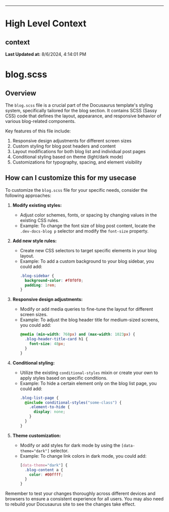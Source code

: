

---
# High Level Context
## context
**Last Updated at:** 8/6/2024, 4:14:01 PM

# blog.scss

## Overview

The `blog.scss` file is a crucial part of the Docusaurus template's styling system, specifically tailored for the blog section. It contains SCSS (Sassy CSS) code that defines the layout, appearance, and responsive behavior of various blog-related components.

Key features of this file include:

1. Responsive design adjustments for different screen sizes
2. Custom styling for blog post headers and content
3. Layout modifications for both blog list and individual post pages
4. Conditional styling based on theme (light/dark mode)
5. Customizations for typography, spacing, and element visibility

## How can I customize this for my usecase

To customize the `blog.scss` file for your specific needs, consider the following approaches:

1. **Modify existing styles:**
   - Adjust color schemes, fonts, or spacing by changing values in the existing CSS rules.
   - Example: To change the font size of blog post content, locate the `.dev-docs-blog p` selector and modify the `font-size` property.

2. **Add new style rules:**
   - Create new CSS selectors to target specific elements in your blog layout.
   - Example: To add a custom background to your blog sidebar, you could add:
     ```scss
     .blog-sidebar {
       background-color: #f0f0f0;
       padding: 1rem;
     }
     ```

3. **Responsive design adjustments:**
   - Modify or add media queries to fine-tune the layout for different screen sizes.
   - Example: To adjust the blog header title for medium-sized screens, you could add:
     ```scss
     @media (min-width: 768px) and (max-width: 1023px) {
       .blog-header-title-card h1 {
         font-size: 48px;
       }
     }
     ```

4. **Conditional styling:**
   - Utilize the existing `conditional-styles` mixin or create your own to apply styles based on specific conditions.
   - Example: To hide a certain element only on the blog list page, you could add:
     ```scss
     .blog-list-page {
       @include conditional-styles("some-class") {
         .element-to-hide {
           display: none;
         }
       }
     }
     ```

5. **Theme customization:**
   - Modify or add styles for dark mode by using the `[data-theme="dark"]` selector.
   - Example: To change link colors in dark mode, you could add:
     ```scss
     [data-theme="dark"] {
       .blog-content a {
         color: #00ffff;
       }
     }
     ```

Remember to test your changes thoroughly across different devices and browsers to ensure a consistent experience for all users. You may also need to rebuild your Docusaurus site to see the changes take effect.
